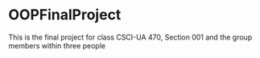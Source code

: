 # OOPFinalProject
This is the final project for class CSCI-UA 470, Section 001 and the group members within three people
